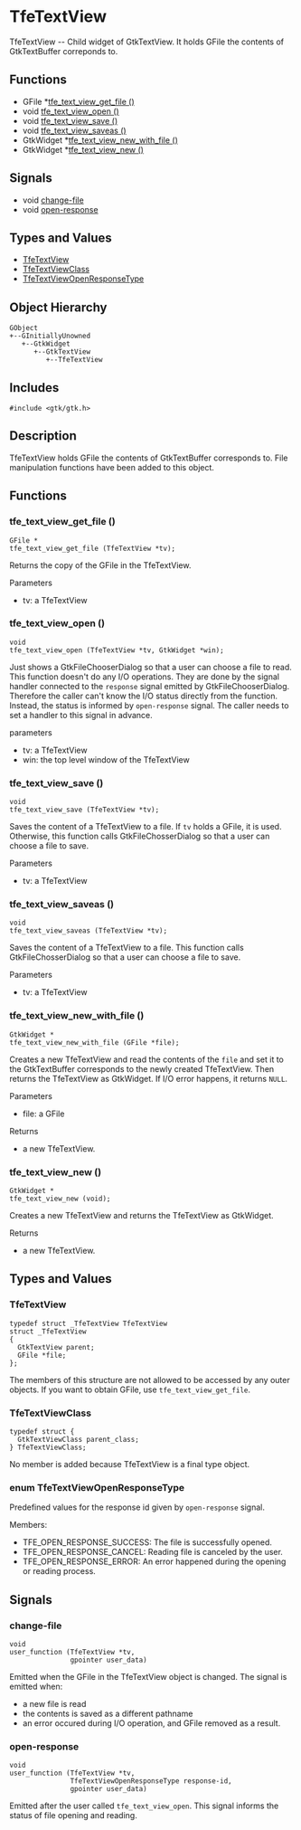# TfeTextView

TfeTextView -- Child widget of GtkTextView. It holds GFile the contents of GtkTextBuffer correponds to.

## Functions

- GFile *[tfe_text_view_get_file ()](#tfe_text_view_get_file)
- void [tfe_text_view_open ()](#tfe_text_view_open)
- void [tfe_text_view_save ()](#tfe_text_view_save)
- void [tfe_text_view_saveas ()](#tfe_text_view_saveas)
- GtkWidget *[tfe_text_view_new_with_file ()](#tfe_text_view_new_with_file)
- GtkWidget *[tfe_text_view_new ()](#tfe_text_view_new)

## Signals

- void [change-file](#change-file)
- void [open-response](#open-response)

## Types and Values

- [TfeTextView](#tfetextview-1)
- [TfeTextViewClass](#tfetextviewclass)
- [TfeTextViewOpenResponseType](#enum-tfetextviewopenresponsetype)

## Object Hierarchy

~~~
GObject
+--GInitiallyUnowned
   +--GtkWidget
      +--GtkTextView
         +--TfeTextView
~~~

## Includes

~~~
#include <gtk/gtk.h>
~~~

## Description

TfeTextView holds GFile the contents of GtkTextBuffer corresponds to.
File manipulation functions have been added to this object.

## Functions

### tfe_text_view_get_file ()

~~~
GFile *
tfe_text_view_get_file (TfeTextView *tv);
~~~

Returns the copy of the GFile in the TfeTextView.

Parameters

- tv: a TfeTextView

### tfe_text_view_open ()

~~~
void
tfe_text_view_open (TfeTextView *tv, GtkWidget *win);
~~~

Just shows a GtkFileChooserDialog so that a user can choose a file to read.
This function doesn't do any I/O operations.
They are done by the signal handler connected to the `response` signal emitted by GtkFileChooserDialog.
Therefore the caller can't know the I/O status directly from the function.
Instead, the status is informed by `open-response` signal.
The caller needs to set a handler to this signal in advance.

parameters

- tv: a TfeTextView
- win: the top level window of the TfeTextView

### tfe_text_view_save ()

~~~
void
tfe_text_view_save (TfeTextView *tv);
~~~

Saves the content of a TfeTextView to a file.
If `tv` holds a GFile, it is used.
Otherwise, this function calls GtkFileChosserDialog so that a user can choose a file to save.

Parameters

- tv: a TfeTextView

### tfe_text_view_saveas ()

~~~
void
tfe_text_view_saveas (TfeTextView *tv);
~~~

Saves the content of a TfeTextView to a file.
This function calls GtkFileChosserDialog so that a user can choose a file to save.

Parameters

- tv: a TfeTextView

### tfe_text_view_new_with_file ()

~~~
GtkWidget *
tfe_text_view_new_with_file (GFile *file);
~~~

Creates a new TfeTextView and read the contents of the `file` and set it to the GtkTextBuffer corresponds to the newly created TfeTextView.
Then returns the TfeTextView as GtkWidget.
If I/O error happens, it returns `NULL`.

Parameters

- file: a GFile

Returns

- a new TfeTextView.

### tfe_text_view_new ()

~~~
GtkWidget *
tfe_text_view_new (void);
~~~

Creates a new TfeTextView and returns the TfeTextView as GtkWidget.

Returns

- a new TfeTextView.

## Types and Values

### TfeTextView

~~~
typedef struct _TfeTextView TfeTextView
struct _TfeTextView
{
  GtkTextView parent;
  GFile *file;
};
~~~

The members of this structure are not allowed to be accessed by any outer objects.
If you want to obtain GFile, use `tfe_text_view_get_file`.

### TfeTextViewClass

~~~
typedef struct {
  GtkTextViewClass parent_class;
} TfeTextViewClass;
~~~

No member is added because TfeTextView is a final type object.

### enum TfeTextViewOpenResponseType

Predefined values for the response id given by `open-response` signal.

Members:

- TFE_OPEN_RESPONSE_SUCCESS: The file is successfully opened.
- TFE_OPEN_RESPONSE_CANCEL: Reading file is canceled by the user.
- TFE_OPEN_RESPONSE_ERROR: An error happened during the opening or reading process.

## Signals

### change-file

~~~
void
user_function (TfeTextView *tv,
               gpointer user_data)
~~~

Emitted when the GFile in the TfeTextView object is changed.
The signal is emitted when:

- a new file is read
- the contents is saved as a different pathname
- an error occured during I/O operation, and GFile removed as a result.

### open-response

~~~
void
user_function (TfeTextView *tv,
               TfeTextViewOpenResponseType response-id,
               gpointer user_data)
~~~

Emitted after the user called `tfe_text_view_open`.
This signal informs the status of file opening and reading.
